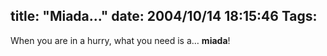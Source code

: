 title: "Miada..."
date: 2004/10/14 18:15:46
Tags: 
---
When you are in a hurry, what you need is a… <strong>miada</strong>!
